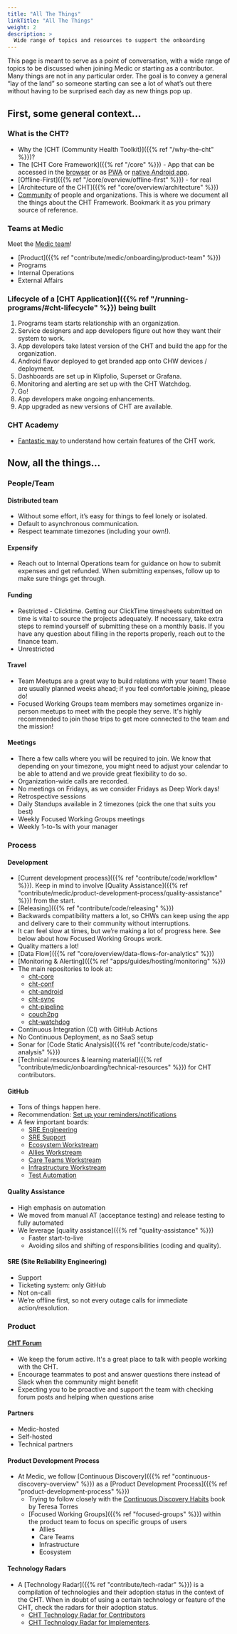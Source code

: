 ```yaml
---
title: "All The Things"
linkTitle: "All The Things"
weight: 2
description: >
  Wide range of topics and resources to support the onboarding
---
```


This page is meant to serve as a point of conversation, with a wide range of topics to be discussed when joining Medic or starting as a contributor. Many things are not in any particular order. The goal is to convey a general “lay of the land” so someone starting can see a lot of what’s out there without having to be surprised each day as new things pop up.

## First, some general context…

### What is the CHT?
* Why the [CHT (Community Health Toolkit)]({{% ref "/why-the-cht" %}})?
* The [CHT Core Framework]({{% ref "/core" %}}) - App that can be accessed in the [browser](https://docs.communityhealthtoolkit.org/core/overview/architecture/#cht-web-application) or as [PWA](https://docs.communityhealthtoolkit.org/core/overview/pwa/) or [native Android app](https://docs.communityhealthtoolkit.org/core/overview/architecture/#cht-android).
* [Offline-First]({{% ref "/core/overview/offline-first" %}}) - for real
* [Architecture of the CHT]({{% ref "core/overview/architecture" %}})
* [Community](https://docs.communityhealthtoolkit.org/) of people and organizations. This is where we document all the things about the CHT Framework. Bookmark it as you primary source of reference. 

### Teams at Medic
Meet the [Medic team](https://medic.org/team/)!
* [Product]({{% ref "contribute/medic/onboarding/product-team" %}})
* Programs
* Internal Operations
* External Affairs

### Lifecycle of a [CHT Application]({{% ref "/running-programs/#cht-lifecycle" %}}) being built
1. Programs team starts relationship with an organization.
1. Service designers and app developers figure out how they want their system to work.
1. App developers take latest version of the CHT and build the app for the organization.
1. Android flavor deployed to get branded app onto CHW devices / deployment.
1. Dashboards are set up in Klipfolio, Superset or Grafana.
1. Monitoring and alerting are set up with the CHT Watchdog.
1. Go!
1. App developers make ongoing enhancements.
1. App upgraded as new versions of CHT are available.

### CHT Academy
* [Fantastic way](https://academy.communityhealthtoolkit.org/) to understand how certain features of the CHT work.

## Now, all the things…
### People/Team

#### Distributed team 
* Without some effort, it’s easy for things to feel lonely or isolated.
* Default to asynchronous communication.
* Respect teammate timezones (including your own!).

#### Expensify
* Reach out to Internal Operations team for guidance on how to submit expenses and get refunded. When submitting expenses, follow up to make sure things get through.  

#### Funding
* Restricted - Clicktime. Getting our ClickTime timesheets submitted on time is vital to source the projects adequately. If necessary, take extra steps to remind yourself of submitting these on a monthly basis. If you have any question about filling in the reports properly, reach out to the finance team.
* Unrestricted

#### Travel 
* Team Meetups are a great way to build relations with your team! These are usually planned weeks ahead; if you feel comfortable joining, please do!
* Focused Working Groups team members may sometimes organize in-person meetups to meet with the people they serve. It's highly recommended to join those trips to get more connected to the team and the mission! 

#### Meetings
* There a few calls where you will be required to join. We know that depending on your timezone, you might need to adjust your calendar to be able to attend and we provide great flexibility to do so. 
* Organization-wide calls are recorded.
* No meetings on Fridays, as we consider Fridays as Deep Work days! 
* Retrospective sessions
* Daily Standups available in 2 timezones (pick the one that suits you best)
* Weekly Focused Working Groups meetings
* Weekly 1-to-1s with your manager

### Process

#### Development
* [Current development process]({{% ref "contribute/code/workflow" %}}). Keep in mind to involve [Quality Assistance]({{% ref "contribute/medic/product-development-process/quality-assistance" %}}) from the start. 
* [Releasing]({{% ref "contribute/code/releasing" %}})
* Backwards compatibility matters a lot, so CHWs can keep using the app and delivery care to their community without interruptions. 
* It can feel slow at times, but we’re making a lot of progress here. See below about how Focused Working Groups work.
* Quality matters a lot!
* [Data Flow]({{% ref "core/overview/data-flows-for-analytics" %}})
* [Monitoring & Alerting]({{% ref "apps/guides/hosting/monitoring" %}})
* The main repositories to look at:
  * [cht-core](https://github.com/medic/cht-core)
  * [cht-conf](https://github.com/medic/cht-conf)
  * [cht-android](https://github.com/medic/cht-android) 
  * [cht-sync](https://github.com/medic/cht-sync) 
  * [cht-pipeline](https://github.com/medic/cht-pipeline)
  * [couch2pg](https://github.com/medic/couch2pg)
  * [cht-watchdog](https://github.com/medic/cht-watchdog)
* Continuous Integration (CI) with GitHub Actions
* No Continuous Deployment, as no SaaS setup
* Sonar for [Code Static Analysis]({{% ref "contribute/code/static-analysis" %}})
* [Technical resources & learning material]({{% ref "contribute/medic/onboarding/technical-resources" %}}) for CHT contributors.

#### GitHub 
* Tons of things happen here.
* Recommendation: [Set up your reminders/notifications](https://medic.slack.com/archives/C024KTGRW/p1617308776092600) 
* A few important boards: 
  * [SRE Engineering](https://github.com/orgs/medic/projects/38)
  * [SRE Support](https://github.com/orgs/medic/projects/19)
  * [Ecosystem Workstream](https://github.com/orgs/medic/projects/134/views/11)
  * [Allies Workstream](https://github.com/orgs/medic/projects/134/views/3)
  * [Care Teams Workstream](https://github.com/orgs/medic/projects/134/views/2)
  * [Infrastructure Workstream](https://github.com/orgs/medic/projects/134/views/26)
  * [Test Automation](https://github.com/orgs/medic/projects/134/views/12)

#### Quality Assistance
* High emphasis on automation
* We moved from manual AT (acceptance testing) and release testing to fully automated
* We leverage [quality assistance]({{% ref "quality-assistance" %}})
  * Faster start-to-live 
  * Avoiding silos and shifting of responsibilities (coding and quality).

#### SRE (Site Reliability Engineering)
* Support
* Ticketing system: only GitHub
* Not on-call
* We’re offline first, so not every outage calls for immediate action/resolution.

### Product
#### [CHT Forum](https://forum.communityhealthtoolkit.org/)
* We keep the forum active. It's a great place to talk with people working with the CHT.
* Encourage teammates to post and answer questions there instead of Slack when the community might benefit
* Expecting you to be proactive and support the team with checking forum posts and helping when questions arise

#### Partners
* Medic-hosted
* Self-hosted
* Technical partners

#### Product Development Process
* At Medic, we follow [Continuous Discovery]({{% ref "continuous-discovery-overview" %}}) as a [Product Development Process]({{% ref "product-development-process" %}})
  * Trying to follow closely with the [Continuous Discovery Habits](https://www.producttalk.org/2021/05/continuous-discovery-habits/) book by Teresa Torres
  * [Focused Working Groups]({{% ref "focused-groups" %}}) within the product team to focus on specific groups of users
    * Allies
    * Care Teams
    * Infrastructure
    * Ecosystem

#### Technology Radars
* A [Technology Radar]({{% ref "contribute/tech-radar" %}}) is a compilation of technologies and their adoption status in the context of the CHT. When in doubt of using a certain technology or feature of the CHT, check the radars for their adoption status.
  * [CHT Technology Radar for Contributors](https://docs.communityhealthtoolkit.org/cht-tech-radar-contributors/index.html)
  * [CHT Technology Radar for Implementers](https://docs.communityhealthtoolkit.org/cht-tech-radar-implementers/index.html).